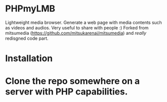 PHPmyLMB
==========

Lightweight media browser.  Generate a web page with media contents such as
videos and audios.  Very useful to share with people :) Forked from mitsumedia
(https://github.com/mitsukarenai/mitsumedia) and *really* redisgned code part.

Installation
============

# Clone the repo somewhere on a server with PHP capabilities.
# 

